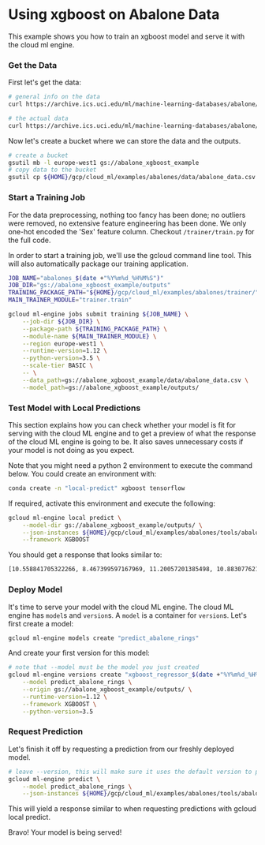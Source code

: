 # Using xgboost on Abalone Data

This example shows you how to train an xgboost model and serve it with the cloud
ml engine.


### Get the Data

First let's get the data:

```bash
# general info on the data
curl https://archive.ics.uci.edu/ml/machine-learning-databases/abalone/abalone.names > info.txt

# the actual data
curl https://archive.ics.uci.edu/ml/machine-learning-databases/abalone/abalone.data > abalone_data.csv
```

Now let's create a bucket where we can store the data and the outputs.

```bash
# create a bucket
gsutil mb -l europe-west1 gs://abalone_xgboost_example
# copy data to the bucket
gsutil cp ${HOME}/gcp/cloud_ml/examples/abalones/data/abalone_data.csv gs://abalone_xgboost_example/data/
```


### Start a Training Job

For the data preprocessing, nothing too fancy has been done; no outliers were removed,
no extensive feature engineering has been done. We only one-hot encoded the 'Sex'
feature column. Checkout `/trainer/train.py` for the full code.

In order to start a training job, we'll use the gcloud command line tool. This
will also automatically package our training application.

```bash
JOB_NAME="abalones_$(date +"%Y%m%d_%H%M%S")"
JOB_DIR="gs://abalone_xgboost_example/outputs"
TRAINING_PACKAGE_PATH="${HOME}/gcp/cloud_ml/examples/abalones/trainer/"
MAIN_TRAINER_MODULE="trainer.train"

gcloud ml-engine jobs submit training ${JOB_NAME} \
    --job-dir ${JOB_DIR} \
    --package-path ${TRAINING_PACKAGE_PATH} \
    --module-name ${MAIN_TRAINER_MODULE} \
    --region europe-west1 \
    --runtime-version=1.12 \
    --python-version=3.5 \
    --scale-tier BASIC \
    -- \
    --data_path=gs://abalone_xgboost_example/data/abalone_data.csv \
    --model_path=gs://abalone_xgboost_example/outputs/
```


### Test Model with Local Predictions

This section explains how you can check whether your model is fit for serving
with the cloud ML engine and to get a preview of what the response of the cloud
ML engine is going to be. It also saves unnecessary costs if your model is not
doing as you expect.

Note that you might need a python 2 environment to execute the command below.
You could create an environment with:

```bash
conda create -n "local-predict" xgboost tensorflow
```

If required, activate this environment and execute the following:

```bash
gcloud ml-engine local predict \
    --model-dir gs://abalone_xgboost_example/outputs/ \
    --json-instances ${HOME}/gcp/cloud_ml/examples/abalones/tools/abalone_examples.txt \
    --framework XGBOOST
```

You should get a response that looks similar to:

```bash
[10.558841705322266, 8.467399597167969, 11.20057201385498, 10.883077621459961, 9.557068824768066]
```


### Deploy Model

It's time to serve your model with the cloud ML engine. The cloud ML engine
has `model`s and `version`s. A `model` is a container for `version`s. Let's
first create a model:

```bash
gcloud ml-engine models create "predict_abalone_rings"
```

And create your first version for this model:

```bash
# note that --model must be the model you just created
gcloud ml-engine versions create "xgboost_regressor_$(date +"%Y%m%d_%H%M%S")" \
    --model predict_abalone_rings \
    --origin gs://abalone_xgboost_example/outputs/ \
    --runtime-version=1.12 \
    --framework XGBOOST \
    --python-version=3.5
```


### Request Prediction

Let's finish it off by requesting a prediction from our freshly deployed model.

```bash
# leave --version, this will make sure it uses the default version to predict with
gcloud ml-engine predict \
    --model predict_abalone_rings \
    --json-instances ${HOME}/gcp/cloud_ml/examples/abalones/tools/abalone_examples.txt
```

This will yield a response similar to when requesting predictions with gcloud
local predict.

Bravo! Your model is being served!
